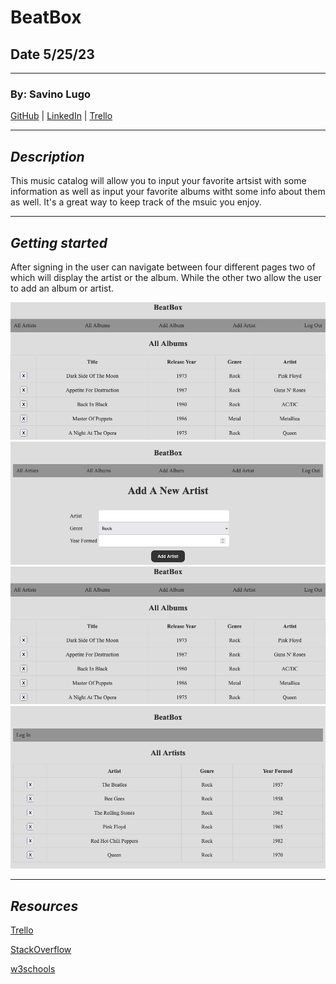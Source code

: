 # BeatBox

## Date 5/25/23

---

### By: Savino Lugo

[GitHub](https://github.com/SavinoLugo) | [LinkedIn](https://www.linkedin.com/in/savinolugo/) | [Trello](https://trello.com/u/savinolugo/boards)

---

## **_Description_**

This music catalog will allow you to input your favorite artsist with some information as well as input your favorite albums witht some info about them as well. It's a great way to keep track of the msuic you enjoy.

---

## **_Getting started_**

After signing in the user can navigate between four different pages two of which will display the artist or the album. While the other two allow the user to add an album or artist.

![Page](public/images/AllAlbumsPage.png)
![Page](public/images/AddANewArtistPage.png)
![Page](public/images/AllAlbumsPage.png)
![Page](public/images/AllArtistsPage.png)

---

## **_Resources_**

[Trello](https://trello.com/b/LkZT1O4J/music-catalog)

[StackOverflow](https://stackoverflow.com/)

[w3schools](https://www.w3schools.com/)
